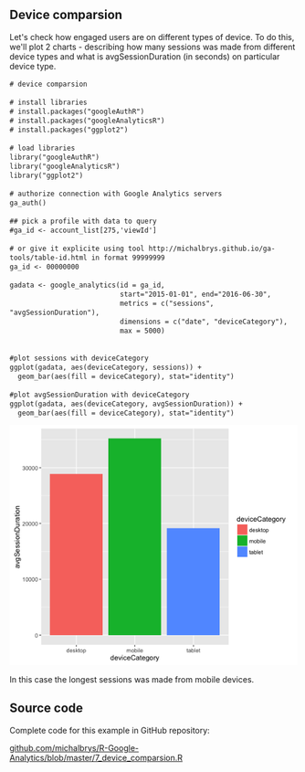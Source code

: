 ## Device comparsion

Let's check how engaged users are on different types of device. To do this, we'll plot 2 charts - describing how many sessions was made from different device types and what is avgSessionDuration \(in seconds\) on particular device type.

```
# device comparsion

# install libraries
# install.packages("googleAuthR")
# install.packages("googleAnalyticsR")
# install.packages("ggplot2")

# load libraries
library("googleAuthR")
library("googleAnalyticsR")
library("ggplot2")

# authorize connection with Google Analytics servers
ga_auth()

## pick a profile with data to query
#ga_id <- account_list[275,'viewId']

# or give it explicite using tool http://michalbrys.github.io/ga-tools/table-id.html in format 99999999
ga_id <- 00000000

gadata <- google_analytics(id = ga_id, 
                           start="2015-01-01", end="2016-06-30", 
                           metrics = c("sessions", "avgSessionDuration"),
                           dimensions = c("date", "deviceCategory"),
                           max = 5000)


#plot sessions with deviceCategory
ggplot(gadata, aes(deviceCategory, sessions)) +   
  geom_bar(aes(fill = deviceCategory), stat="identity")

#plot avgSessionDuration with deviceCategory
ggplot(gadata, aes(deviceCategory, avgSessionDuration)) +   
  geom_bar(aes(fill = deviceCategory), stat="identity")
```

![](/assets/7_bar_chart.png)

In this case the longest sessions was made from mobile devices.

## Source code

Complete code for this example in GitHub repository:

[github.com\/michalbrys\/R-Google-Analytics\/blob\/master\/7\_device\_comparsion.R](https://github.com/michalbrys/R-Google-Analytics/blob/master/7_device_comparsion.R)

